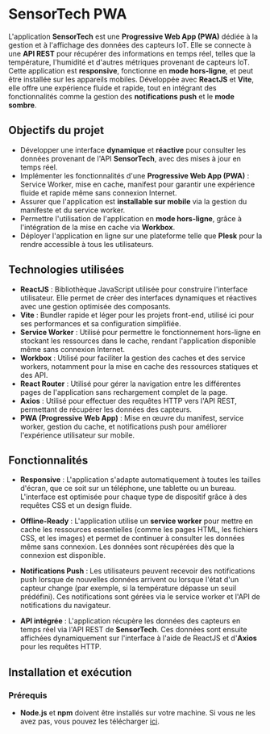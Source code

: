 # SensorTech PWA

L'application **SensorTech** est une **Progressive Web App (PWA)** dédiée à la gestion et à l'affichage des données des capteurs IoT. Elle se connecte à une **API REST** pour récupérer des informations en temps réel, telles que la température, l'humidité et d'autres métriques provenant de capteurs IoT. Cette application est **responsive**, fonctionne en **mode hors-ligne**, et peut être installée sur les appareils mobiles. Développée avec **ReactJS** et **Vite**, elle offre une expérience fluide et rapide, tout en intégrant des fonctionnalités comme la gestion des **notifications push** et le **mode sombre**.

## Objectifs du projet

- Développer une interface **dynamique** et **réactive** pour consulter les données provenant de l'API **SensorTech**, avec des mises à jour en temps réel.
- Implémenter les fonctionnalités d'une **Progressive Web App (PWA)** : Service Worker, mise en cache, manifest pour garantir une expérience fluide et rapide même sans connexion Internet.
- Assurer que l'application est **installable sur mobile** via la gestion du manifeste et du service worker.
- Permettre l'utilisation de l'application en **mode hors-ligne**, grâce à l'intégration de la mise en cache via **Workbox**.
- Déployer l'application en ligne sur une plateforme telle que **Plesk** pour la rendre accessible à tous les utilisateurs.

## Technologies utilisées

- **ReactJS** : Bibliothèque JavaScript utilisée pour construire l'interface utilisateur. Elle permet de créer des interfaces dynamiques et réactives avec une gestion optimisée des composants.
- **Vite** : Bundler rapide et léger pour les projets front-end, utilisé ici pour ses performances et sa configuration simplifiée.
- **Service Worker** : Utilisé pour permettre le fonctionnement hors-ligne en stockant les ressources dans le cache, rendant l'application disponible même sans connexion Internet.
- **Workbox** : Utilisé pour faciliter la gestion des caches et des service workers, notamment pour la mise en cache des ressources statiques et des API.
- **React Router** : Utilisé pour gérer la navigation entre les différentes pages de l'application sans rechargement complet de la page.
- **Axios** : Utilisé pour effectuer des requêtes HTTP vers l'API REST, permettant de récupérer les données des capteurs.
- **PWA (Progressive Web App)** : Mise en œuvre du manifest, service worker, gestion du cache, et notifications push pour améliorer l'expérience utilisateur sur mobile.

## Fonctionnalités

- **Responsive** : L'application s'adapte automatiquement à toutes les tailles d'écran, que ce soit sur un téléphone, une tablette ou un bureau. L'interface est optimisée pour chaque type de dispositif grâce à des requêtes CSS et un design fluide.

- **Offline-Ready** : L'application utilise un **service worker** pour mettre en cache les ressources essentielles (comme les pages HTML, les fichiers CSS, et les images) et permet de continuer à consulter les données même sans connexion. Les données sont récupérées dès que la connexion est disponible.

- **Notifications Push** : Les utilisateurs peuvent recevoir des notifications push lorsque de nouvelles données arrivent ou lorsque l'état d'un capteur change (par exemple, si la température dépasse un seuil prédéfini). Ces notifications sont gérées via le service worker et l'API de notifications du navigateur.

- **API intégrée** : L'application récupère les données des capteurs en temps réel via l'API REST de **SensorTech**. Ces données sont ensuite affichées dynamiquement sur l'interface à l'aide de ReactJS et d'**Axios** pour les requêtes HTTP.

## Installation et exécution

### Prérequis

- **Node.js** et **npm** doivent être installés sur votre machine. Si vous ne les avez pas, vous pouvez les télécharger [ici](https://nodejs.org/).

